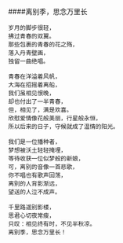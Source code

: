 ####离别季，思念万里长

	岁月的脚步很轻，
	拂过青春的双翼。
	那些包裹的青春的花之殇，
	落入丹青壁画，
	独留一曲绝唱。

	青春在洋溢着风帆，
	大海在招摇着离船，
	我们虽相见恨晚，
	却也付出了一半青春，
	但，相见了，满是欢喜。
	欣慰爱情像花般美丽，行星般永恒，
	所以后来的日子，守候就成了温情的阳光。

	我们是一位播种者，
	梦想被沃土轻轻掩埋，
	等待收获一位似梦般的新娘，
	可，离别的音像一首悲歌，
	你不唱也有歌声回荡，
	离别的人背影渐远，
	望送的人泣不成声。

	千里路遥别影楼，
	思君心切夜常瘦，
	只叹：相见终有时，不见半秋凉。
	离别季，思念万里长！